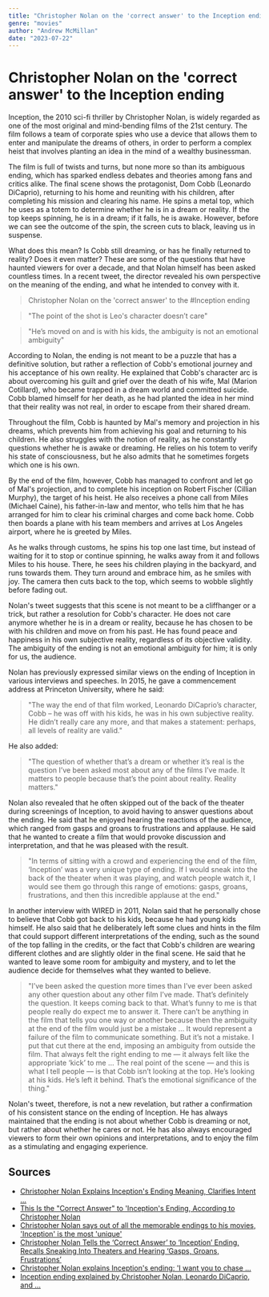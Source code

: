 ```yaml
---
title: "Christopher Nolan on the 'correct answer' to the Inception ending"
genre: "movies"
author: "Andrew McMillan"
date: "2023-07-22"
---
```


# Christopher Nolan on the 'correct answer' to the Inception ending

Inception, the 2010 sci-fi thriller by Christopher Nolan, is widely regarded as one of the most original and mind-bending films of the 21st century. The film follows a team of corporate spies who use a device that allows them to enter and manipulate the dreams of others, in order to perform a complex heist that involves planting an idea in the mind of a wealthy businessman.

The film is full of twists and turns, but none more so than its ambiguous ending, which has sparked endless debates and theories among fans and critics alike. The final scene shows the protagonist, Dom Cobb (Leonardo DiCaprio), returning to his home and reuniting with his children, after completing his mission and clearing his name. He spins a metal top, which he uses as a totem to determine whether he is in a dream or reality. If the top keeps spinning, he is in a dream; if it falls, he is awake. However, before we can see the outcome of the spin, the screen cuts to black, leaving us in suspense.

What does this mean? Is Cobb still dreaming, or has he finally returned to reality? Does it even matter? These are some of the questions that have haunted viewers for over a decade, and that Nolan himself has been asked countless times. In a recent tweet, the director revealed his own perspective on the meaning of the ending, and what he intended to convey with it.

> Christopher Nolan on the 'correct answer' to the #Inception ending

> "The point of the shot is Leo's character doesn’t care"

> "He’s moved on and is with his kids, the ambiguity is not an emotional ambiguity"

According to Nolan, the ending is not meant to be a puzzle that has a definitive solution, but rather a reflection of Cobb's emotional journey and his acceptance of his own reality. He explained that Cobb's character arc is about overcoming his guilt and grief over the death of his wife, Mal (Marion Cotillard), who became trapped in a dream world and committed suicide. Cobb blamed himself for her death, as he had planted the idea in her mind that their reality was not real, in order to escape from their shared dream.

Throughout the film, Cobb is haunted by Mal's memory and projection in his dreams, which prevents him from achieving his goal and returning to his children. He also struggles with the notion of reality, as he constantly questions whether he is awake or dreaming. He relies on his totem to verify his state of consciousness, but he also admits that he sometimes forgets which one is his own.

By the end of the film, however, Cobb has managed to confront and let go of Mal's projection, and to complete his inception on Robert Fischer (Cillian Murphy), the target of his heist. He also receives a phone call from Miles (Michael Caine), his father-in-law and mentor, who tells him that he has arranged for him to clear his criminal charges and come back home. Cobb then boards a plane with his team members and arrives at Los Angeles airport, where he is greeted by Miles.

As he walks through customs, he spins his top one last time, but instead of waiting for it to stop or continue spinning, he walks away from it and follows Miles to his house. There, he sees his children playing in the backyard, and runs towards them. They turn around and embrace him, as he smiles with joy. The camera then cuts back to the top, which seems to wobble slightly before fading out.

Nolan's tweet suggests that this scene is not meant to be a cliffhanger or a trick, but rather a resolution for Cobb's character. He does not care anymore whether he is in a dream or reality, because he has chosen to be with his children and move on from his past. He has found peace and happiness in his own subjective reality, regardless of its objective validity. The ambiguity of the ending is not an emotional ambiguity for him; it is only for us, the audience.

Nolan has previously expressed similar views on the ending of Inception in various interviews and speeches. In 2015, he gave a commencement address at Princeton University, where he said:

> "The way the end of that film worked,
> Leonardo DiCaprio’s character,
> Cobb –
> he was off with his kids,
> he was in his own subjective reality.
> He didn’t really care any more,
> and that makes a statement:
> perhaps,
> all levels of reality are valid."

He also added:

> "The question of whether that’s a dream or whether it’s real
> is the question I’ve been asked most about any of the films I’ve made.
> It matters to people because that’s the point about reality.
> Reality matters."

Nolan also revealed that he often skipped out of the back of the theater during screenings of Inception, to avoid having to answer questions about the ending. He said that he enjoyed hearing the reactions of the audience, which ranged from gasps and groans to frustrations and applause. He said that he wanted to create a film that would provoke discussion and interpretation, and that he was pleased with the result.

> "In terms of sitting with a crowd and experiencing the end of the film,
> ‘Inception’ was a very unique type of ending.
> If I would sneak into the back of the theater when it was playing,
> and watch people watch it,
> I would see them go through this range of emotions:
> gasps, groans, frustrations,
> and then this incredible applause at the end."

In another interview with WIRED in 2011, Nolan said that he personally chose to believe that Cobb got back to his kids, because he had young kids himself. He also said that he deliberately left some clues and hints in the film that could support different interpretations of the ending, such as the sound of the top falling in the credits, or the fact that Cobb's children are wearing different clothes and are slightly older in the final scene. He said that he wanted to leave some room for ambiguity and mystery, and to let the audience decide for themselves what they wanted to believe.

> "I’ve been asked the question more times than I’ve ever been asked any other question about any other film I’ve made.
> That’s definitely the question.
> It keeps coming back to that.
> What’s funny to me is that people really do expect me to answer it.
> There can’t be anything in the film that tells you one way or another because then the ambiguity at the end of the film would just be a mistake … It would represent a failure of the film to communicate something.
> But it’s not a mistake.
> I put that cut there at the end,
> imposing an ambiguity from outside the film.
> That always felt the right ending to me —
> it always felt like the appropriate ‘kick’ to me … The real point of the scene —
> and this is what I tell people —
> is that Cobb isn’t looking at the top.
> He’s looking at his kids.
> He’s left it behind.
> That’s the emotional significance of the thing."

Nolan's tweet, therefore, is not a new revelation, but rather a confirmation of his consistent stance on the ending of Inception. He has always maintained that the ending is not about whether Cobb is dreaming or not, but rather about whether he cares or not. He has also always encouraged viewers to form their own opinions and interpretations, and to enjoy the film as a stimulating and engaging experience.

## Sources

- [Christopher Nolan Explains Inception's Ending Meaning, Clarifies Intent ...](https://screenrant.com/inception-ending-meaning-christopher-nolan/)
- [This Is the \"Correct Answer\" to 'Inception's Ending, According to Christopher Nolan](https://collider.com/inception-ending-christopher-nolan-explained/)
- [Christopher Nolan says out of all the memorable endings to his movies, 'Inception' is the most 'unique'](https://ca.sports.yahoo.com/news/christopher-nolan-says-memorable-endings-113028117.html)
- [Christopher Nolan Tells the ‘Correct Answer’ to ‘Inception’ Ending, Recalls Sneaking Into Theaters and Hearing ‘Gasps, Groans, Frustrations’](https://www.msn.com/en-us/movies/news/christopher-nolan-tells-the-correct-answer-to-inception-ending-recalls-sneaking-into-theaters-and-hearing-gasps-groans-frustrations/ar-AA1ebHFc)
- [Christopher Nolan explains Inception's ending: 'I want you to chase ...](https://www.theguardian.com/film/2015/jun/05/christopher-nolan-finally-explains-inceptions-ending)
- [Inception ending explained by Christopher Nolan, Leonardo DiCaprio, and ...](https://www.gamesradar.com/inception-ending-christopher-nolan-interview-leonardo-dicaprio-michael-caine/)
